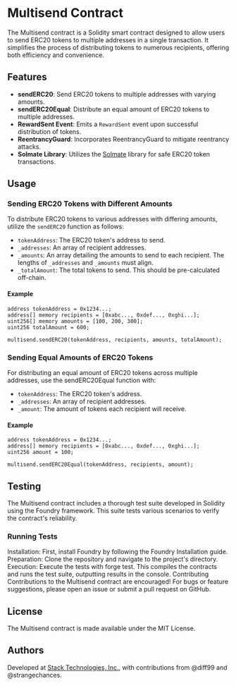 # Multisend Contract

The Multisend contract is a Solidity smart contract designed to allow users to send ERC20 tokens to multiple addresses in a single transaction. It simplifies the process of distributing tokens to numerous recipients, offering both efficiency and convenience.

## Features

- **sendERC20**: Send ERC20 tokens to multiple addresses with varying amounts.
- **sendERC20Equal**: Distribute an equal amount of ERC20 tokens to multiple addresses.
- **RewardSent Event**: Emits a `RewardSent` event upon successful distribution of tokens.
- **ReentrancyGuard**: Incorporates ReentrancyGuard to mitigate reentrancy attacks.
- **Solmate Library**: Utilizes the [Solmate](https://github.com/transmissions11/solmate) library for safe ERC20 token transactions.

## Usage

### Sending ERC20 Tokens with Different Amounts

To distribute ERC20 tokens to various addresses with differing amounts, utilize the `sendERC20` function as follows:

- `tokenAddress`: The ERC20 token's address to send.
- `_addresses`: An array of recipient addresses.
- `_amounts`: An array detailing the amounts to send to each recipient. The lengths of `_addresses` and `_amounts` must align.
- `_totalAmount`: The total tokens to send. This should be pre-calculated off-chain.

#### Example

```solidity
address tokenAddress = 0x1234...;
address[] memory recipients = [0xabc..., 0xdef..., 0xghi...];
uint256[] memory amounts = [100, 200, 300];
uint256 totalAmount = 600;

multisend.sendERC20(tokenAddress, recipients, amounts, totalAmount);
```

### Sending Equal Amounts of ERC20 Tokens
For distributing an equal amount of ERC20 tokens across multiple addresses, use the sendERC20Equal function with:

- `tokenAddress`: The ERC20 token's address.
- `_addresses`: An array of recipient addresses.
- `_amount`: The amount of tokens each recipient will receive.

#### Example

```solidity
address tokenAddress = 0x1234...;
address[] memory recipients = [0xabc..., 0xdef..., 0xghi...];
uint256 amount = 100;

multisend.sendERC20Equal(tokenAddress, recipients, amount);
```

## Testing
The Multisend contract includes a thorough test suite developed in Solidity using the Foundry framework. This suite tests various scenarios to verify the contract's reliability.

### Running Tests
Installation: First, install Foundry by following the Foundry Installation guide.
Preparation: Clone the repository and navigate to the project's directory.
Execution: Execute the tests with forge test. This compiles the contracts and runs the test suite, outputting results in the console.
Contributing
Contributions to the Multisend contract are encouraged! For bugs or feature suggestions, please open an issue or submit a pull request on GitHub.

## License
The Multisend contract is made available under the MIT License.

## Authors
Developed at [Stack Technologies, Inc.](https://www.stack.so), with contributions from @diff99 and @strangechances.
